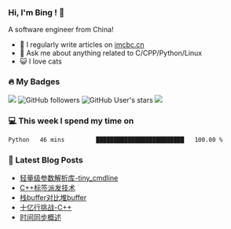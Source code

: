 ### Hi, I'm Bing ! 👋

A software engineer from China! 

- 📝 I regularly write articles on [imcbc.cn](https://imcbc.cn)
- 💬 Ask me about anything related to C/CPP/Python/Linux
- 😺 I love cats

### 🔥 My Badges

![](https://komarev.com/ghpvc/?username=caibingcheng)
![GitHub followers](https://img.shields.io/github/followers/caibingcheng)
![GitHub User's stars](https://img.shields.io/github/stars/caibingcheng)
![](https://www.codewars.com/users/caibingcheng/badges/micro)

### 💻 This week I spend my time on
<!--START_SECTION:waka-->

```txt
Python   46 mins         █████████████████████████   100.00 %
```

<!--END_SECTION:waka-->

### 📔 Latest Blog Posts
<!-- BLOG-POST-LIST:START -->
- [轻量级参数解析库-tiny_cmdline](https://imcbc.cn/202408/about_tiny_summary/)
- [C++标签派发技术](https://imcbc.cn/202408/cpp_tag_dispatch/)
- [栈buffer对比堆buffer](https://imcbc.cn/202407/stack_vs_heap_buffer/)
- [十亿行挑战-C++](https://imcbc.cn/202406/1brc-cpp/)
- [时间同步概述](https://imcbc.cn/202406/time-sync-summary/)
<!-- BLOG-POST-LIST:END -->

<!-- 
### 🌟 My github status

![](https://github-profile-trophy.vercel.app/?username=caibingcheng&row=1&column=6&margin-w=8)
![](http://github-profile-summary-cards.vercel.app/api/cards/profile-details?username=caibingcheng&theme=github) 

![](http://github-profile-summary-cards.vercel.app/api/cards/repos-per-language?username=caibingcheng&theme=github&exclude=html,css) &nbsp;&nbsp; ![](http://github-profile-summary-cards.vercel.app/api/cards/most-commit-language?username=caibingcheng&theme=github&exclude=html,css) 

![](http://github-profile-summary-cards.vercel.app/api/cards/productive-time?username=caibingcheng&theme=github&utcOffset=8) &nbsp;&nbsp; ![](http://github-profile-summary-cards.vercel.app/api/cards/stats?username=caibingcheng&theme=github) 
-->
